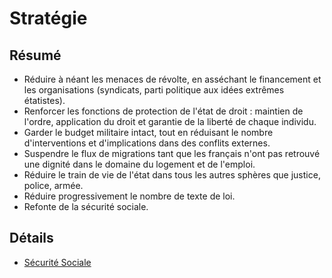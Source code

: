# Stratégie

## Résumé 
- Réduire à néant les menaces de révolte, en asséchant le financement et les organisations (syndicats, parti politique aux idées extrêmes étatistes).
- Renforcer les fonctions de protection de l'état de droit : maintien de l'ordre, application du droit et garantie de la liberté de chaque individu.
- Garder le budget militaire intact, tout en réduisant le nombre d'interventions et d'implications dans des conflits externes.
- Suspendre le flux de migrations tant que les français n'ont pas retrouvé une dignité dans le domaine du logement et de l'emploi.
- Réduire le train de vie de l'état dans tous les autres sphères que justice, police, armée.
- Réduire progressivement le nombre de texte de loi.
- Refonte de la sécurité sociale.

## Détails
- [Sécurité Sociale](./securite-sociale.md)